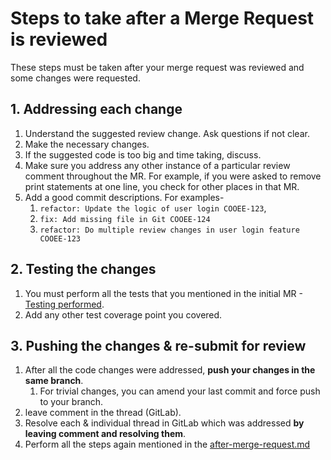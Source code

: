 # Steps to take after a Merge Request is reviewed

These steps must be taken after your merge request was reviewed and some changes were requested.

## 1. Addressing each change

1. Understand the suggested review change. Ask questions if not clear.
2. Make the necessary changes.
3. If the suggested code is too big and time taking, discuss.
4. Make sure you address any other instance of a particular review comment throughout the MR. For example, if you
      were asked to remove print statements at one line, you check for other places in that MR.
5. Add a good commit descriptions. For examples-
   1. `refactor: Update the logic of user login COOEE-123`,
   2. `fix: Add missing file in Git COOEE-124`
   3. `refactor: Do multiple review changes in user login feature COOEE-123`

## 2. Testing the changes

1. You must perform all the tests that you mentioned in the initial MR - [Testing performed](1-after-merge-request.md#testing-performed).
2. Add any other test coverage point you covered.

## 3. Pushing the changes & re-submit for review

1. After all the code changes were addressed, **push your changes in the same branch**.
   1. For trivial changes, you can amend your last commit and force push to your branch.
2. leave comment in the thread (GitLab).
3. Resolve each & individual thread in GitLab which was addressed **by leaving comment and resolving them**.
4. Perform all the steps again mentioned in the [after-merge-request.md](1-after-merge-request.md)